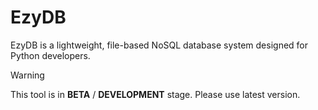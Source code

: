 # EzyDB  
EzyDB is a lightweight, file-based NoSQL database system designed for Python developers.

> [!WARNING]
> This tool is in **BETA** / **DEVELOPMENT** stage. Please use latest version. 